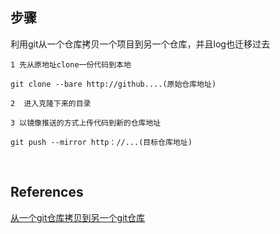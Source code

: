 ## 步骤

利用git从一个仓库拷贝一个项目到另一个仓库，并且log也迁移过去
 
```
1 先从原地址clone一份代码到本地
 
git clone --bare http://github....(原始仓库地址)
 
2  进入克隆下来的目录
 
3 以镜像推送的方式上传代码到新的仓库地址
 
git push --mirror http：//...(目标仓库地址)
```

&nbsp;
## References
[从一个git仓库拷贝到另一个git仓库](https://blog.csdn.net/m0_37714008/article/details/111246264)
